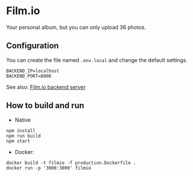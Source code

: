 # Film.io
Your personal album, but you can only upload 36 photos.

## Configuration
You can create the file named `.env.local` and change the default settings.
```
BACKEND_IP=localhost
BACKEND_PORT=8000
```
See also: [Film.io backend server](https://github.com/ordinary-dev/filmio-backend)

## How to build and run
* Native
```
npm install
npm run build
npm start
```
* Docker:
```
docker build -t filmio -f production.Dockerfile .
docker run -p '3000:3000' filmio
```
